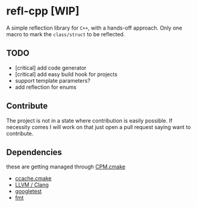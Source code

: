 # refl-cpp [WIP]
A simple reflection library for `C++`, with a hands-off approach.
Only one macro to mark the `class/struct` to be reflected.

## TODO
- [critical] add code generator
- [critical] add easy build hook for projects
- support template parameters?
- add reflection for enums

## Contribute
The project is not in a state where contribution is easily possible.
If necessity comes I will work on that just open a pull request saying
want to contribute.

## Dependencies
these are getting managed through [CPM.cmake](https://github.com/cpm-cmake/CPM.cmake)

- [ccache.cmake](https://github.com/TheLartians/Ccache.cmake)
- [LLVM / Clang](https://github.com/llvm/llvm-project)
- [googletest](https://github.com/google/googletest)
- [fmt](https://github.com/fmtlib/fmt)
